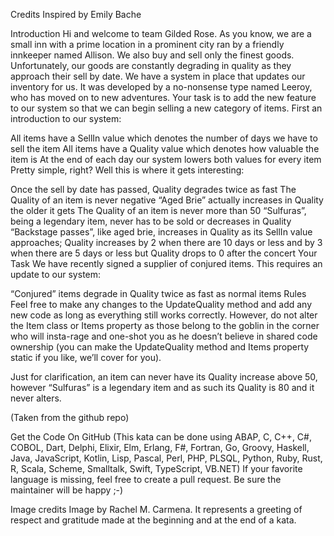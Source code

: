 Credits
Inspired by Emily Bache

Introduction
Hi and welcome to team Gilded Rose. As you know, we are a small inn with a prime location in a prominent city ran by a friendly innkeeper named Allison. We also buy and sell only the finest goods. Unfortunately, our goods are constantly degrading in quality as they approach their sell by date. We have a system in place that updates our inventory for us. It was developed by a no-nonsense type named Leeroy, who has moved on to new adventures. Your task is to add the new feature to our system so that we can begin selling a new category of items. First an introduction to our system:

All items have a SellIn value which denotes the number of days we have to sell the item
All items have a Quality value which denotes how valuable the item is
At the end of each day our system lowers both values for every item
Pretty simple, right? Well this is where it gets interesting:

Once the sell by date has passed, Quality degrades twice as fast
The Quality of an item is never negative
“Aged Brie” actually increases in Quality the older it gets
The Quality of an item is never more than 50
“Sulfuras”, being a legendary item, never has to be sold or decreases in Quality
“Backstage passes”, like aged brie, increases in Quality as its SellIn value approaches;
Quality increases by 2 when there are 10 days or less and by 3 when there are 5 days or less but
Quality drops to 0 after the concert
Your Task
We have recently signed a supplier of conjured items. This requires an update to our system:

“Conjured” items degrade in Quality twice as fast as normal items
Rules
Feel free to make any changes to the UpdateQuality method and add any new code as long as everything still works correctly. However, do not alter the Item class or Items property as those belong to the goblin in the corner who will insta-rage and one-shot you as he doesn’t believe in shared code ownership (you can make the UpdateQuality method and Items property static if you like, we’ll cover for you).

Just for clarification, an item can never have its Quality increase above 50, however “Sulfuras” is a legendary item and as such its Quality is 80 and it never alters.

(Taken from the github repo)

Get the Code
On GitHub (This kata can be done using ABAP, C, C++, C#, COBOL, Dart, Delphi, Elixir, Elm, Erlang, F#, Fortran, Go, Groovy, Haskell, Java, JavaScript, Kotlin, Lisp, Pascal, Perl, PHP, PLSQL, Python, Ruby, Rust, R, Scala, Scheme, Smalltalk, Swift, TypeScript, VB.NET) If your favorite language is missing, feel free to create a pull request. Be sure the maintainer will be happy ;-)

Image credits
Image by Rachel M. Carmena. It represents a greeting of respect and gratitude made at the beginning and at the end of a kata.